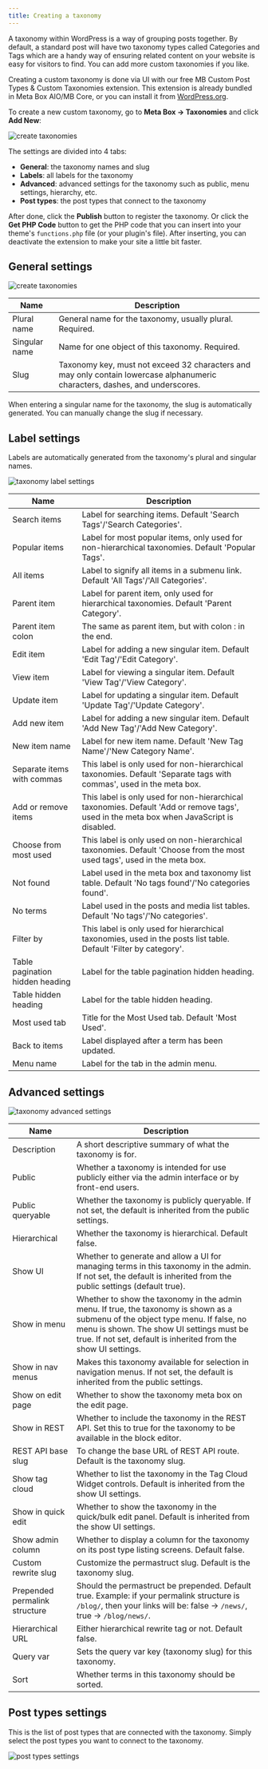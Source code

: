 ```yaml
---
title: Creating a taxonomy
---
```


A taxonomy within WordPress is a way of grouping posts together. By default, a standard post will have two taxonomy types called Categories and Tags which are a handy way of ensuring related content on your website is easy for visitors to find. You can add more custom taxonomies if you like.

Creating a custom taxonomy is done via UI with our free MB Custom Post Types & Custom Taxonomies extension. This extension is already bundled in Meta Box AIO/MB Core, or you can install it from [WordPress.org](https://wordpress.org/plugins/mb-custom-post-type/).

To create a new custom taxonomy, go to **Meta Box &rarr; Taxonomies** and click **Add New**:

![create taxonomies](https://i.imgur.com/yy7wy9w.png)

The settings are divided into 4 tabs:

- **General**: the taxonomy names and slug
- **Labels**: all labels for the taxonomy
- **Advanced**: advanced settings for the taxonomy such as public, menu settings, hierarchy, etc.
- **Post types**: the post types that connect to the taxonomy

After done, click the **Publish** button to register the taxonomy. Or click the **Get PHP Code** button to get the PHP code that you can insert into your theme's `functions.php` file (or your plugin's file). After inserting, you can deactivate the extension to make your site a little bit faster.

## General settings

![create taxonomies](https://i.imgur.com/yy7wy9w.png)

Name | Description
---|---
Plural name | General name for the taxonomy, usually plural. Required.
Singular name | Name for one object of this taxonomy. Required.
Slug | Taxonomy key, must not exceed 32 characters and may only contain lowercase alphanumeric characters, dashes, and underscores.

When entering a singular name for the taxonomy, the slug is automatically generated. You can manually change the slug if necessary.

## Label settings

Labels are automatically generated from the taxonomy's plural and singular names.

![taxonomy label settings](https://i.imgur.com/LtuXkrh.png)

Name | Description
---|---
Search items | Label for searching items. Default 'Search Tags'/'Search Categories'.
Popular items | Label for most popular items, only used for non-hierarchical taxonomies. Default 'Popular Tags'.
All items | Label to signify all items in a submenu link. Default 'All Tags'/'All Categories'.
Parent item | Label for parent item, only used for hierarchical taxonomies. Default 'Parent Category'.
Parent item colon | The same as parent item, but with colon : in the end.
Edit item | Label for adding a new singular item. Default 'Edit Tag'/'Edit Category'.
View item | Label for viewing a singular item. Default 'View Tag'/'View Category'.
Update item | Label for updating a singular item. Default 'Update Tag'/'Update Category'.
Add new item | Label for adding a new singular item. Default 'Add New Tag'/'Add New Category'.
New item name | Label for new item name. Default 'New Tag Name'/'New Category Name'.
Separate items with commas | This label is only used for non-hierarchical taxonomies. Default 'Separate tags with commas', used in the meta box.
Add or remove items | This label is only used for non-hierarchical taxonomies. Default 'Add or remove tags', used in the meta box when JavaScript is disabled.
Choose from most used | This label is only used on non-hierarchical taxonomies. Default 'Choose from the most used tags', used in the meta box.
Not found | Label used in the meta box and taxonomy list table. Default 'No tags found'/'No categories found'.
No terms | Label used in the posts and media list tables. Default 'No tags'/'No categories'.
Filter by | This label is only used for hierarchical taxonomies, used in the posts list table. Default 'Filter by category'.
Table pagination hidden heading | Label for the table pagination hidden heading.
Table hidden heading | Label for the table hidden heading.
Most used tab | Title for the Most Used tab. Default 'Most Used'.
Back to items | Label displayed after a term has been updated.
Menu name | Label for the tab in the admin menu.

## Advanced settings

![ taxonomy advanced settings](https://i.imgur.com/dOCcR5d.png)

Name | Description
---|---
Description | A short descriptive summary of what the taxonomy is for.
Public | Whether a taxonomy is intended for use publicly either via the admin interface or by front-end users.
Public queryable| Whether the taxonomy is publicly queryable. If not set, the default is inherited from the public settings.
Hierarchical | Whether the taxonomy is hierarchical. Default false.
Show UI | Whether to generate and allow a UI for managing terms in this taxonomy in the admin. If not set, the default is inherited from the public settings (default true).
Show in menu | Whether to show the taxonomy in the admin menu. If true, the taxonomy is shown as a submenu of the object type menu. If false, no menu is shown. The show UI settings must be true. If not set, default is inherited from the show UI settings.
Show in nav menus | Makes this taxonomy available for selection in navigation menus. If not set, the default is inherited from the public settings.
Show on edit page | Whether to show the taxonomy meta box on the edit page.
Show in REST | Whether to include the taxonomy in the REST API. Set this to true for the taxonomy to be available in the block editor.
REST API base slug | To change the base URL of REST API route. Default is the taxonomy slug.
Show tag cloud | Whether to list the taxonomy in the Tag Cloud Widget controls. Default is inherited from the show UI settings.
Show in quick edit | Whether to show the taxonomy in the quick/bulk edit panel. Default is inherited from the show UI settings.
Show admin column | Whether to display a column for the taxonomy on its post type listing screens. Default false.
Custom rewrite slug | Customize the permastruct slug. Default is the taxonomy slug.
Prepended permalink structure | Should the permastruct be prepended. Default true. Example: if your permalink structure is `/blog/`, then your links will be: false -> `/news/`, true -> `/blog/news/`.
Hierarchical URL | Either hierarchical rewrite tag or not. Default false.
Query var | Sets the query var key (taxonomy slug) for this taxonomy.
Sort | Whether terms in this taxonomy should be sorted.

## Post types settings

This is the list of post types that are connected with the taxonomy. Simply select the post types you want to connect to the taxonomy.

![post types settings](https://i.imgur.com/MQCmchM.png)